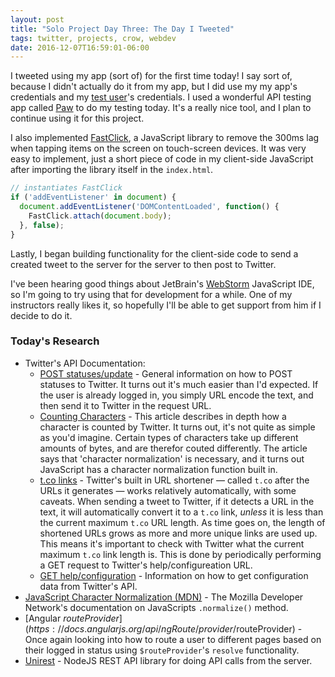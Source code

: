 ```yaml
---
layout: post
title: "Solo Project Day Three: The Day I Tweeted"
tags: twitter, projects, crow, webdev
date: 2016-12-07T16:59:01-06:00
---
```


I tweeted using my app (sort of) for the first time today! I say sort of, because I didn't actually do it from my app, but I did use my my app's credentials and my [test user](http://twitter.com/hisaac0)'s credentials. I used a wonderful API testing app called [Paw](https://paw.cloud) to do my testing today. It's a really nice tool, and I plan to continue using it for this project.

I also implemented [FastClick](https://github.com/ftlabs/fastclick), a JavaScript library to remove the 300ms lag when tapping items on the screen on touch-screen devices. It was very easy to implement, just a short piece of code in my client-side JavaScript after importing the library itself in the `index.html`.

```javascript
// instantiates FastClick
if ('addEventListener' in document) {
  document.addEventListener('DOMContentLoaded', function() {
    FastClick.attach(document.body);
  }, false);
}
```

Lastly, I began building functionality for the client-side code to send a created tweet to the server for the server to then post to Twitter.

I've been hearing good things about JetBrain's [WebStorm](https://www.jetbrains.com/webstorm/) JavaScript IDE, so I'm going to try using that for development for a while. One of my instructors really likes it, so hopefully I'll be able to get support from him if I decide to do it.

### Today's Research

- Twitter's API Documentation:
	- [POST statuses/update](https://dev.twitter.com/rest/reference/post/statuses/update) - General information on how to POST statuses to Twitter. It turns out it's much easier than I'd expected. If the user is already logged in, you simply URL encode the text, and then send it to Twitter in the request URL.
	- [Counting Characters](https://dev.twitter.com/basics/counting-characters) - This article describes in depth how a character is counted by Twitter. It turns out, it's not quite as simple as you'd imagine. Certain types of characters take up different amounts of bytes, and are therefor couted differently. The article says that 'character normalization' is necessary, and it turns out JavaScript has a character normalization function built in.
	- [t.co links](https://dev.twitter.com/basics/tco) - Twitter's built in URL shortener — called `t.co` after the URLs it generates — works relatively automatically, with some caveats. When sending a tweet to Twitter, if it detects a URL in the text, it will automatically convert it to a `t.co` link, *unless* it is less than the current maximum `t.co` URL length. As time goes on, the length of shortened URLs grows as more and more unique links are used up. This means it's important to check with Twitter what the current maximum `t.co` link length is. This is done by periodically performing a GET request to Twitter's help/configureation URL.
	- [GET help/configuration](https://dev.twitter.com/rest/reference/get/help/configuration) - Information on how to get configuration data from Twitter's API.
- [JavaScript Character Normalization (MDN)](https://developer.mozilla.org/en-US/docs/Web/JavaScript/Reference/Global_Objects/String/normalize) - The Mozilla Developer Network's documentation on JavaScripts `.normalize()` method.
- [Angular $routeProvider](https://docs.angularjs.org/api/ngRoute/provider/$routeProvider) - Once again looking into how to route a user to different pages based on their logged in status using `$routeProvider`'s `resolve` functionality.
- [Unirest](http://unirest.io/nodejs.html) - NodeJS REST API library for doing API calls from the server.
